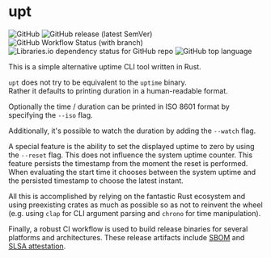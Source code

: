 # upt

![GitHub](https://img.shields.io/github/license/kamphaus/upt)
![GitHub release (latest SemVer)](https://img.shields.io/github/v/release/kamphaus/upt)
![GitHub Workflow Status (with branch)](https://img.shields.io/github/actions/workflow/status/kamphaus/upt/rust.yml?branch=main)
![Libraries.io dependency status for GitHub repo](https://img.shields.io/librariesio/github/kamphaus/upt)
![GitHub top language](https://img.shields.io/github/languages/top/kamphaus/upt)

This is a simple alternative uptime CLI tool written in Rust.

`upt` does not try to be equivalent to the `uptime` binary.<br>
Rather it defaults to printing duration in a human-readable format.

Optionally the time / duration can be printed in ISO 8601 format by specifying the `--iso` flag.

Additionally, it's possible to watch the duration by adding the `--watch` flag.

A special feature is the ability to set the displayed uptime to zero by using the `--reset` flag.
This does not influence the system uptime counter.
This feature persists the timestamp from the moment the reset is performed.
When evaluating the start time it chooses between the system uptime and the persisted timestamp to choose the latest instant.

All this is accomplished by relying on the fantastic Rust ecosystem and using preexisting crates as much as possible
so as not to reinvent the wheel (e.g. using `clap` for CLI argument parsing and `chrono` for time manipulation).

Finally, a robust CI workflow is used to build release binaries for several platforms and architectures.
These release artifacts include [SBOM](https://en.wikipedia.org/wiki/Software_supply_chain) and [SLSA attestation](https://slsa.dev/).
